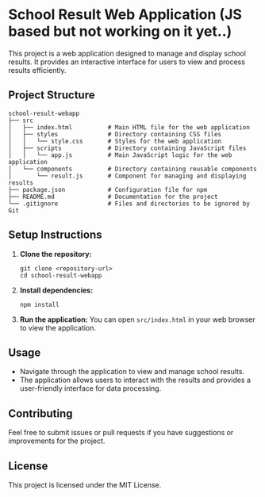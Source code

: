 # School Result Web Application (JS based but not working on it yet..)

This project is a web application designed to manage and display school results. It provides an interactive interface for users to view and process results efficiently.

## Project Structure

```
school-result-webapp
├── src
│   ├── index.html          # Main HTML file for the web application
│   ├── styles              # Directory containing CSS files
│   │   └── style.css       # Styles for the web application
│   ├── scripts             # Directory containing JavaScript files
│   │   └── app.js          # Main JavaScript logic for the web application
│   └── components          # Directory containing reusable components
│       └── result.js       # Component for managing and displaying results
├── package.json            # Configuration file for npm
├── README.md               # Documentation for the project
└── .gitignore              # Files and directories to be ignored by Git
```

## Setup Instructions

1. **Clone the repository:**
   ```
   git clone <repository-url>
   cd school-result-webapp
   ```

2. **Install dependencies:**
   ```
   npm install
   ```

3. **Run the application:**
   You can open `src/index.html` in your web browser to view the application.

## Usage

- Navigate through the application to view and manage school results.
- The application allows users to interact with the results and provides a user-friendly interface for data processing.

## Contributing

Feel free to submit issues or pull requests if you have suggestions or improvements for the project. 

## License

This project is licensed under the MIT License.
